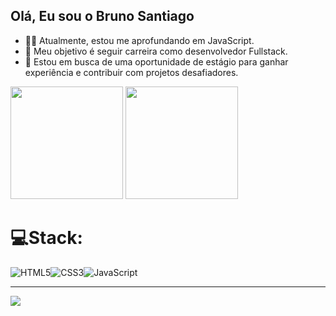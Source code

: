## Olá, Eu sou o Bruno Santiago</br>

- 🧑‍💻 Atualmente, estou me aprofundando em JavaScript.
- 🚀 Meu objetivo é seguir carreira como desenvolvedor Fullstack.
- 🌟 Estou em busca de uma oportunidade de estágio para ganhar experiência e contribuir com projetos desafiadores.

<div>
  <img  height="180em" src="https://github-readme-stats.vercel.app/api?username=Bruno0071&theme=shadow_red&hide_border=false&include_all_commits=false&count_private=true"/>
  <img  height="180em" src="https://github-readme-stats.vercel.app/api/top-langs/?username=Bruno0071&layout=compact&langs_count=16&theme=shadow_red"/>
</div>

# 💻Stack:<br>
![HTML5](https://img.shields.io/badge/html5-%23E34F26.svg?style=for-the-badge&logo=html5&logoColor=white)![CSS3](https://img.shields.io/badge/css3-%231572B6.svg?style=for-the-badge&logo=css3&logoColor=white)![JavaScript](https://img.shields.io/badge/javascript-%23323330.svg?style=for-the-badge&logo=javascript&logoColor=%23F7DF1E)<br> 

---
[![](https://visitcount.itsvg.in/api?id=Bruno0071&icon=5&color=4)](https://visitcount.itsvg.in)

<!-- Proudly created with GPRM ( https://gprm.itsvg.in ) -->
